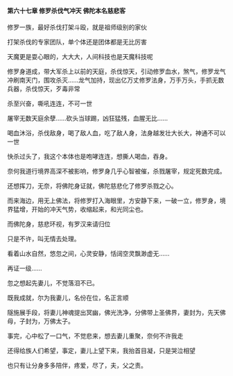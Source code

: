 #### 第六十七章 修罗杀伐气冲天 佛陀本名慈悲客


修罗一族，最好杀伐打架斗殴，就是祖师级别的家伙

打架杀伐的专家团队，单个体还是团体都是无比厉害

天魔更是耍心眼的，大大大，人间科技也是天魔科技呢

修罗身道成，带大军杀上以前的天庭，杀伐惊天，引动修罗血水，煞气，修罗龙气冲刷南天门，围攻杀灭……龙气加持，现出亿万丈修罗法身，万手万头，手抓无数兵器，杀伐惊天，歹毒非常

杀至兴奋，嘶吼连连，不可一世

屠宰无数天庭余孽……砍头当球踢，凶狂猛残，血腥无比……

喝血沐浴，杀伐敌身，喝了敌人血，吃了敌人身，法身越发壮大长大，神通不可以一世

快杀过头了，我这个本体也是咆哮连连，想撕人喝血，吞身。

奈何我道行境界高深不被影响，修罗身几乎心智被催，杀戮屠宰，规定死数完成。

还想挥刀，无奈，将佛陀身证就，佛陀慈悲化了修罗杀戮之心。

而来海边，用无上佛法，将修罗打入海眼里，方安静下来，一破一立，修罗身，境界猛增，开始的冲天气势，收缩起来，和光同尘也。

而佛陀身，慈悲环视，有罗汉来请归位

只是不许，叫无情去处理。

看着山水自然，悠忽之间，心灵安静，恬阔空灵飘渺虚无……

再证一级……

忽之想起先妻儿，不觉落泪不已。

既我成就，尔为我妻儿，名份在位，名正言顺

隧施展手段，将妻儿神魂提出冥幽，佛光洗净，分佛带上圣佛界，妻封为，先天佛母，子封为，万佛太子。


事完，心中松了一口气，不觉悲来，想去妻儿重聚，奈何不许我走

还得给族人们希望，事定，妻儿上望下来，我抬首目凝，只是哭泣相望


也只有让分身多多陪伴，疼爱，尽了，夫，父之责。



